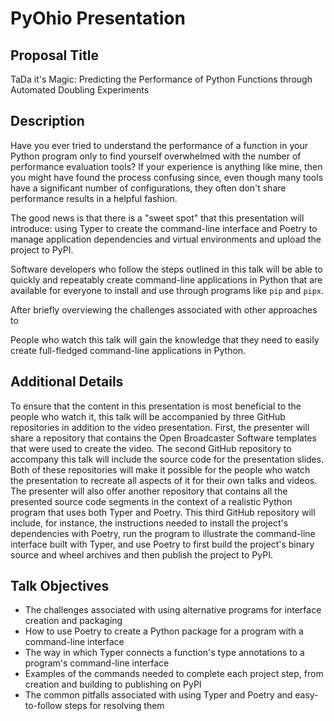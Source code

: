 # PyOhio Presentation

## Proposal Title

TaDa it's Magic: Predicting the Performance of Python Functions through Automated Doubling Experiments

## Description

Have you ever tried to understand the performance of a function in your Python
program only to find yourself overwhelmed with the number of performance
evaluation tools? If your experience is anything like mine, then you might have
found the process confusing since, even though many tools have a significant
number of configurations, they often don't share performance results in a
helpful fashion.

The good news is that
there is a "sweet spot" that this presentation will introduce: using Typer to
create the command-line interface and Poetry to manage application dependencies
and virtual environments and upload the project to PyPI.

Software developers who
follow the steps outlined in this talk will be able to quickly and repeatably
create command-line applications in Python that are available for everyone to
install and use through programs like `pip` and `pipx`.

After briefly overviewing the challenges associated with other approaches to


People who watch this talk will gain the knowledge that they need to easily
create full-fledged command-line applications in Python.

## Additional Details

To ensure that the content in this presentation is most beneficial to the people
who watch it, this talk will be accompanied by three GitHub repositories in
addition to the video presentation. First, the presenter will share a repository
that contains the Open Broadcaster Software templates that were used to create
the video. The second GitHub repository to accompany this talk will include the
source code for the presentation slides. Both of these repositories will make it
possible for the people who watch the presentation to recreate all aspects of it
for their own talks and videos. The presenter will also offer another repository
that contains all the presented source code segments in the context of a
realistic Python program that uses both Typer and Poetry. This third GitHub
repository will include, for instance, the instructions needed to install the
project's dependencies with Poetry, run the program to illustrate the
command-line interface built with Typer, and use Poetry to first build the project's
binary source and wheel archives and then publish the project to PyPI.

## Talk Objectives

- The challenges associated with using alternative programs for interface creation and packaging
- How to use Poetry to create a Python package for a program with a command-line interface
- The way in which Typer connects a function's type annotations to a program's command-line interface
- Examples of the commands needed to complete each project step, from creation and building to publishing on PyPI
- The common pitfalls associated with using Typer and Poetry and easy-to-follow steps for resolving them

